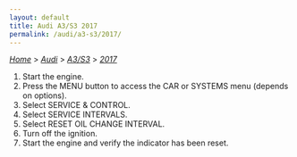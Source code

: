 ```yaml
---
layout: default
title: Audi A3/S3 2017
permalink: /audi/a3-s3/2017/
---
```

[*Home*](/) > [*Audi*](/audi/) > [*A3/S3*](/audi/a3-s3/) > [*2017*](/audi/a3-s3/2017/)

1. Start the engine.
2. Press the MENU button to access the CAR or SYSTEMS menu (depends on options).
3. Select SERVICE & CONTROL.
4. Select SERVICE INTERVALS.
5. Select RESET OIL CHANGE INTERVAL.
6. Turn off the ignition.
7. Start the engine and verify the indicator has been reset.
